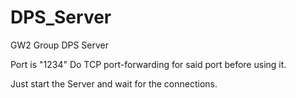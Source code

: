 # DPS_Server
GW2 Group DPS Server

Port is "1234"
Do TCP port-forwarding for said port before using it.

Just start the Server and wait for the connections.
